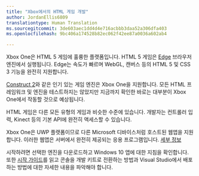 ```yaml
---
title: "Xbox에서의 HTML 게임 개발"
author: JordanEllis6809
translationtype: Human Translation
ms.sourcegitcommit: 3de603aec1dd4d4e716acbbb3daa52a306dfa403
ms.openlocfilehash: 9bc406a174528b82ec062f42ee87a0036a602ab4

---
```


Xbox One은 HTML 5 게임에 훌륭한 플랫폼입니다. HTML 5 게임은 [Edge](https://developer.microsoft.com/microsoft-edge/) 브라우저 엔진에서 실행됩니다. Edge는 속도가 빠르며 WebGL, 캔버스 등의 HTML 5 및 CSS 3 기능을 완전히 지원합니다.

[Construct 2](https://www.scirra.com/blog/176/announcing-xbox-one-export-beta)와 같은 인기 있는 게임 엔진은 Xbox One을 지원합니다. 모든 HTML 프레임워크 및 엔진을 테스트하지는 않았지만 지금까지 확인한 바로는 대부분이 Xbox One에서 작동할 것으로 예상됩니다.

HTML 게임은 다른 모든 유형의 게임과 비슷한 수준에 있습니다. 개발자는 컨트롤러 입력, Kinect 등의 기본 API에 완전히 액세스할 수 있습니다.

Xbox One은 UWP 플랫폼이므로 다른 Microsoft 디바이스처럼 호스트된 웹앱을 지원합니다. 이러한 웹앱은 서버에서 완전히 제공되는 응용 프로그램입니다. [세부 정보](http://microsoftedge.github.io/WebAppsDocs/en-US/win10/HWA.htm)

시작하려면 선택한 엔진을 다운로드하고 Windows 10 앱에 대한 지침을 확인합니다. 또한 [시작 가이드](https://msdn.microsoft.com/windows/uwp/xbox-apps/index)를 읽고 콘솔을 개발 키트로 전환하는 방법과 Visual Studio에서 배포하는 방법에 대한 자세한 내용을 파악해야 합니다.



<!--HONumber=Jul16_HO2-->


